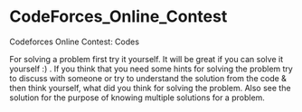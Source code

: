 # CodeForces_Online_Contest
Codeforces Online Contest: Codes

 For solving a problem first try it yourself. It will be great if you can solve it yourself :) . 
 If you think that you need some hints for solving the problem try to discuss with someone or 
 try to understand the solution from the code & then think yourself, what did you think for 
 solving the problem. Also see the solution for the purpose of knowing multiple solutions
 for a problem.

